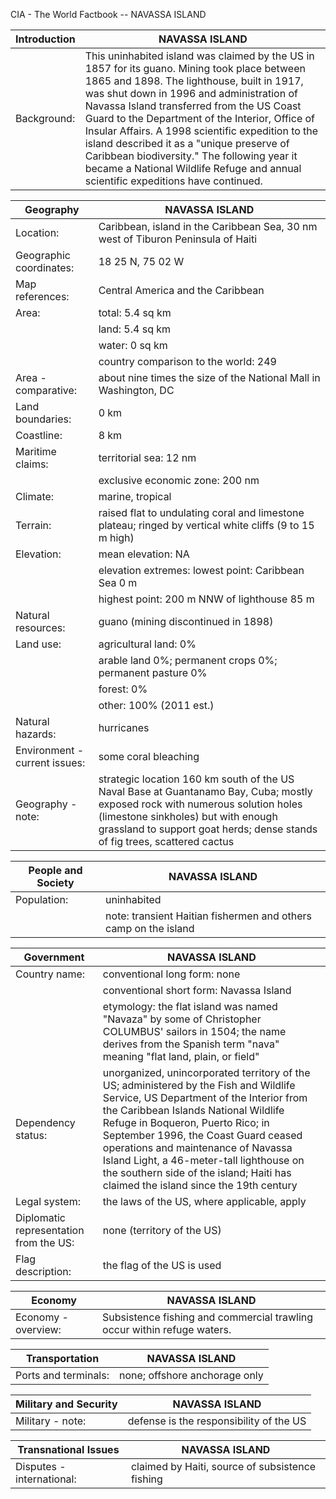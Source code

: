 CIA - The World Factbook -- NAVASSA ISLAND

| Introduction | NAVASSA ISLAND |
| --- | --- |
| Background: | This uninhabited island was claimed by the US in 1857 for its guano. Mining took place between 1865 and 1898. The lighthouse, built in 1917, was shut down in 1996 and administration of Navassa Island transferred from the US Coast Guard to the Department of the Interior, Office of Insular Affairs. A 1998 scientific expedition to the island described it as a "unique preserve of Caribbean biodiversity." The following year it became a National Wildlife Refuge and annual scientific expeditions have continued. |

| Geography | NAVASSA ISLAND |
| --- | --- |
| Location: | Caribbean, island in the Caribbean Sea, 30 nm west of Tiburon Peninsula of Haiti |
| Geographic coordinates: | 18 25 N, 75 02 W |
| Map references: | Central America and the Caribbean |
| Area: | total: 5.4 sq km |
| | land: 5.4 sq km |
| | water: 0 sq km |
| | country comparison to the world: 249 |
| Area - comparative: | about nine times the size of the National Mall in Washington, DC |
| Land boundaries: | 0 km |
| Coastline: | 8 km |
| Maritime claims: | territorial sea: 12 nm |
| | exclusive economic zone: 200 nm |
| Climate: | marine, tropical |
| Terrain: | raised flat to undulating coral and limestone plateau; ringed by vertical white cliffs (9 to 15 m high) |
| Elevation: | mean elevation: NA |
| | elevation extremes: lowest point: Caribbean Sea 0 m |
| | highest point: 200 m NNW of lighthouse 85 m |
| Natural resources: | guano (mining discontinued in 1898) |
| Land use: | agricultural land: 0% |
| | arable land 0%; permanent crops 0%; permanent pasture 0% |
| | forest: 0% |
| | other: 100% (2011 est.) |
| Natural hazards: | hurricanes |
| Environment - current issues: | some coral bleaching |
| Geography - note: | strategic location 160 km south of the US Naval Base at Guantanamo Bay, Cuba; mostly exposed rock with numerous solution holes (limestone sinkholes) but with enough grassland to support goat herds; dense stands of fig trees, scattered cactus |

| People and Society | NAVASSA ISLAND |
| --- | --- |
| Population: | uninhabited |
| | note: transient Haitian fishermen and others camp on the island |

| Government | NAVASSA ISLAND |
| --- | --- |
| Country name: | conventional long form: none |
| | conventional short form: Navassa Island |
| | etymology: the flat island was named "Navaza" by some of Christopher COLUMBUS' sailors in 1504; the name derives from the Spanish term "nava" meaning "flat land, plain, or field" |
| Dependency status: | unorganized, unincorporated territory of the US; administered by the Fish and Wildlife Service, US Department of the Interior from the Caribbean Islands National Wildlife Refuge in Boqueron, Puerto Rico; in September 1996, the Coast Guard ceased operations and maintenance of Navassa Island Light, a 46-meter-tall lighthouse on the southern side of the island; Haiti has claimed the island since the 19th century |
| Legal system: | the laws of the US, where applicable, apply |
| Diplomatic representation from the US: | none (territory of the US) |
| Flag description: | the flag of the US is used |

| Economy | NAVASSA ISLAND |
| --- | --- |
| Economy - overview: | Subsistence fishing and commercial trawling occur within refuge waters. |

| Transportation | NAVASSA ISLAND |
| --- | --- |
| Ports and terminals: | none; offshore anchorage only |

| Military and Security | NAVASSA ISLAND |
| --- | --- |
| Military - note: | defense is the responsibility of the US |

| Transnational Issues | NAVASSA ISLAND |
| --- | --- |
| Disputes - international: | claimed by Haiti, source of subsistence fishing |
